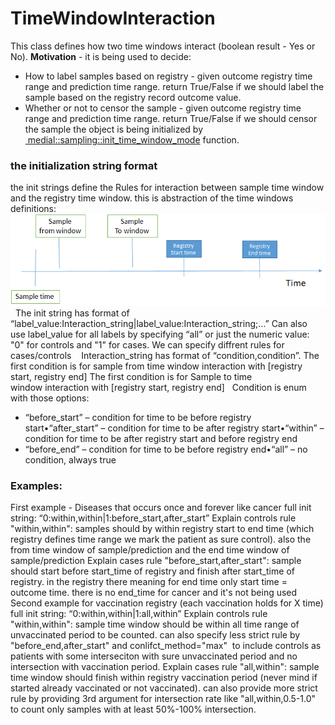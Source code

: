 # TimeWindowInteraction
This class defines how two time windows interact (boolean result - Yes or No).
**Motivation** - it is being used to decide:

- How to label samples based on registry - given outcome registry time range and prediction time range. return True/False if we should label the sample based on the registry record outcome value.
- Whether or not to censor the sample - given outcome registry time range and prediction time range. return True/False if we should censor the sample
the object is being initialized by [ medial::sampling::init_time_window_mode](https://Medial-EarlySign.github.io/MR_LIBS/namespacemedial_1sampling.html#a964913fff8a3d1352a55f0f40d6d6f12) function.
### the initialization string format
the init strings define the Rules for interaction between sample time window and the registry time window.
this is abstraction of the time windows definitions:
<img src="/attachments/9765361/9765367.png"/>
 
The init string has format of “label_value:Interaction_string|label_value:Interaction_string;…”
Can also use label_value for all labels by specifying “all” or just the numeric value: "0" for controls and "1" for cases.
We can specify diffrent rules for cases/controls
 
 Interaction_string has format of “condition,condition”.
The first condition is for sample from time window interaction with [registry start, registry end]
The first condition is for Sample to time window interaction with [registry start, registry end]
 
Condition is enum with those options:

- “before_start” – condition for time to be before registry start•“after_start” – condition for time to be after registry start•“within” – condition for time to be after registry start and before registry end
- “before_end” – condition for time to be before registry end•“all” – no condition, always true
### Examples:
First example - Diseases that occurs once and forever like cancer
full init string: “0:within,within|1:before_start,after_start”
Explain controls rule "within,within": samples should by within registry start to end time (which registry defines time range we mark the patient as sure control). also the from time window of sample/prediction and the end time window of sample/prediction
Explain cases rule "before_start,after_start": sample should start before start_time of registry and finish after start_time of registry. in the registry there meaning for end time only start time = outcome time. there is no end_time for cancer and it's not being used
Second example for vaccination registry (each vaccination holds for X time)
full init string: “0:within,within|1:all,within”
Explain controls rule "within,within": sample time window should be within all time range of unvaccinated period to be counted. can also specify less strict rule by "before_end,after_start" and conlifct_method="max" 
to include controls as patients with some interseciton with sure unvaccinated period and no intersection with vaccination period.
Explain cases rule "all,within": sample time window should finish within registry vaccination period (never mind if started already vaccinated or not vaccinated). can also provide more strict rule by providing 3rd argument
for intersection rate like "all,within,0.5-1.0" to count only samples with at least 50%-100% intersection.
 
 
 
 
